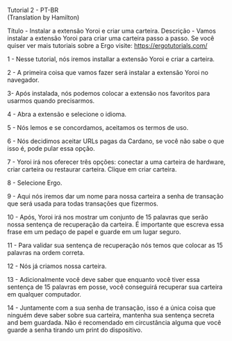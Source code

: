 Tutorial 2 - PT-BR<br>
(Translation by Hamilton)

Título - Instalar a extensão Yoroi e criar uma carteira.
Descrição - Vamos instalar a extensão Yoroi para criar uma carteira passo a passo.
Se você quiser ver mais tutoriais sobre a Ergo visite: https://ergotutorials.com/

1 - Nesse tutorial, nós iremos installar a extensão Yoroi e criar a carteira.

2 - A primeira coisa que vamos fazer será instalar a extensão Yoroi no navegador.

3- Após instalada, nós podemos colocar a extensão nos favoritos para usarmos quando precisarmos.

4 - Abra a extensão e selecione o idioma.

5 - Nós lemos e se concordamos, aceitamos os termos de uso.

6 - Nós decidimos aceitar URLs pagas da Cardano, se você não sabe o que isso é, pode pular essa opção.

7 - Yoroi irá nos oferecer três opções: conectar a uma carteira de hardware, criar carteira ou restaurar carteira. Clique em criar carteira.

8 - Selecione Ergo.

9 - Aqui nós iremos dar um nome para nossa carteira a senha de transação que será usada para todas transações que fizermos.

10 - Após, Yoroi irá nos mostrar um conjunto de 15 palavras que serão nossa sentença de recuperação da carteira. É importante que escreva essa frase em um pedaço de papel e guarde em um lugar seguro.

11 - Para validar sua sentença de recuperação nós temos que colocar as 15 palavras na ordem correta.

12 - Nós já criamos nossa carteira.

13 - Adicionalmente você deve saber que enquanto você tiver essa sentença de 15 palavras em posse, você conseguirá recuperar sua carteira em qualquer computador.

14 - Juntamente com a sua senha de transação, isso é a única coisa que ninguém deve saber sobre sua carteira, mantenha sua sentença secreta and bem guardada. Não é recomendado em circustância alguma que você guarde a senha tirando um print do dispositivo.
